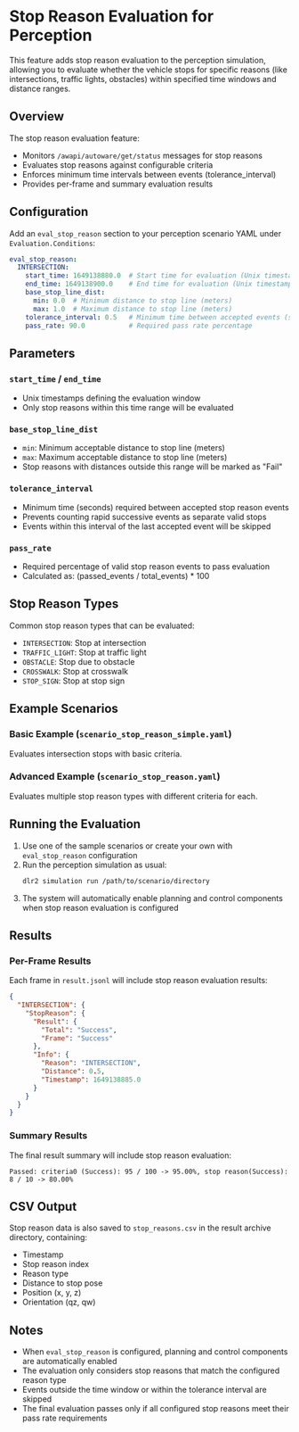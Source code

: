 # Stop Reason Evaluation for Perception

This feature adds stop reason evaluation to the perception simulation, allowing you to evaluate whether the vehicle stops for specific reasons (like intersections, traffic lights, obstacles) within specified time windows and distance ranges.

## Overview

The stop reason evaluation feature:
- Monitors `/awapi/autoware/get/status` messages for stop reasons
- Evaluates stop reasons against configurable criteria
- Enforces minimum time intervals between events (tolerance_interval)
- Provides per-frame and summary evaluation results

## Configuration

Add an `eval_stop_reason` section to your perception scenario YAML under `Evaluation.Conditions`:

```yaml
eval_stop_reason:
  INTERSECTION:
    start_time: 1649138880.0  # Start time for evaluation (Unix timestamp)
    end_time: 1649138900.0    # End time for evaluation (Unix timestamp)
    base_stop_line_dist:
      min: 0.0  # Minimum distance to stop line (meters)
      max: 1.0  # Maximum distance to stop line (meters)
    tolerance_interval: 0.5   # Minimum time between accepted events (seconds)
    pass_rate: 90.0           # Required pass rate percentage
```

## Parameters

### `start_time` / `end_time`
- Unix timestamps defining the evaluation window
- Only stop reasons within this time range will be evaluated

### `base_stop_line_dist`
- `min`: Minimum acceptable distance to stop line (meters)
- `max`: Maximum acceptable distance to stop line (meters)
- Stop reasons with distances outside this range will be marked as "Fail"

### `tolerance_interval`
- Minimum time (seconds) required between accepted stop reason events
- Prevents counting rapid successive events as separate valid stops
- Events within this interval of the last accepted event will be skipped

### `pass_rate`
- Required percentage of valid stop reason events to pass evaluation
- Calculated as: (passed_events / total_events) * 100

## Stop Reason Types

Common stop reason types that can be evaluated:
- `INTERSECTION`: Stop at intersection
- `TRAFFIC_LIGHT`: Stop at traffic light
- `OBSTACLE`: Stop due to obstacle
- `CROSSWALK`: Stop at crosswalk
- `STOP_SIGN`: Stop at stop sign

## Example Scenarios

### Basic Example (`scenario_stop_reason_simple.yaml`)
Evaluates intersection stops with basic criteria.

### Advanced Example (`scenario_stop_reason.yaml`)
Evaluates multiple stop reason types with different criteria for each.

## Running the Evaluation

1. Use one of the sample scenarios or create your own with `eval_stop_reason` configuration
2. Run the perception simulation as usual:
   ```bash
   dlr2 simulation run /path/to/scenario/directory
   ```
3. The system will automatically enable planning and control components when stop reason evaluation is configured

## Results

### Per-Frame Results
Each frame in `result.jsonl` will include stop reason evaluation results:
```json
{
  "INTERSECTION": {
    "StopReason": {
      "Result": {
        "Total": "Success",
        "Frame": "Success"
      },
      "Info": {
        "Reason": "INTERSECTION",
        "Distance": 0.5,
        "Timestamp": 1649138885.0
      }
    }
  }
}
```

### Summary Results
The final result summary will include stop reason evaluation:
```
Passed: criteria0 (Success): 95 / 100 -> 95.00%, stop reason(Success): 8 / 10 -> 80.00%
```

## CSV Output

Stop reason data is also saved to `stop_reasons.csv` in the result archive directory, containing:
- Timestamp
- Stop reason index
- Reason type
- Distance to stop pose
- Position (x, y, z)
- Orientation (qz, qw)

## Notes

- When `eval_stop_reason` is configured, planning and control components are automatically enabled
- The evaluation only considers stop reasons that match the configured reason type
- Events outside the time window or within the tolerance interval are skipped
- The final evaluation passes only if all configured stop reasons meet their pass rate requirements 